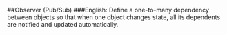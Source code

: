 ##Observer (Pub/Sub)
###English:
Define a one-to-many dependency between objects so that when one object changes state, all its dependents
are notified and updated automatically.